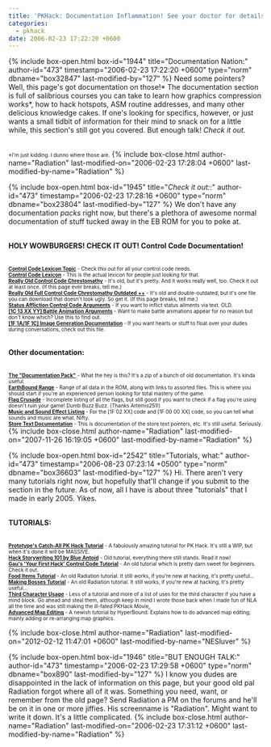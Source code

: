 ```yaml
---
title: 'PKHack: Documentation Inflammation! See your doctor for details.'
categories:
  - pkhack
date: 2006-02-23 17:22:20 +0600
---
```

{% include box-open.html box-id="1944" title="Documentation Nation:" author-id="473" timestamp="2006-02-23 17:22:20 +0600" type="norm" dbname="box32847" last-modified-by="127" %}
Need some pointers? Well, this page's got documentation on those!* The documentation section is full of salibrious courses you can take to learn how graphics compression works*, how to hack hotspots, ASM routine addresses, and many other delicious knowledge cakes. If one's looking for specifics, however, or just wants a small tidbit of information for their mind to snack on for a little while, this section's still got you covered. But enough talk! <i>Check it out.</i><br /><br />

<font size="1">*I'm just kidding. I dunno where those are.</font>
{% include box-close.html author-name="Radiation" last-modified-on="2006-02-23 17:28:04 +0600" last-modified-by-name="Radiation" %}

{% include box-open.html box-id="1945" title="<i>Check it out:</i>:" author-id="473" timestamp="2006-02-23 17:28:16 +0600" type="norm" dbname="box23804" last-modified-by="127" %}
We don't have any documentation <i>packs</i> right now, but there's a plethora of awesome normal documentation of stuff tucked away in the EB ROM for you to poke at.<br /><br />

<b>HOLY WOWBURGERS! CHECK IT OUT! Control Code Documentation!</b><br /><br />

<font size="1"><b><a href="http://forum.starmen.net/?t=msg&th=1816">Control Code Lexicon Topic</a></b> - Check this out for all your control code needs.<br />
<b><a href="http://starmen.net/pkhack/pk_docs/lexicon.txt">Control Code Lexicon</a></b> - This is the actual lexicon for people just looking for that.<br />
<b><a href="http://pkhack.fobby.net/chrestomathy.php">Really Old Control Code Chrestomathy</a></b> - It's old, but it's pretty. And it works really well, too. Check it out at least once. (If this page ever breaks, tell me.)<br />
<b><a href="http://pkhack.fobby.net/ccdata.php">Really Old Full Control Code Chrestomathy Outdated ++</a></b> - It's old and double-outdated, but it's one file you can download that doesn't look ugly. So get it. (If this page breaks, tell me.)<br />
<b><a href="http://starmen.net/pkhack/pk_docs/afflict.txt">Status Affliction Control Code Arguments</a></b> - If you want to inflict status ailments via text. OLD.<br />
<b><a href="http://starmen.net/pkhack/pk_docs/battleanims.txt">[1C 13 XX YY] Battle Animation Arguments</a></b> - Want to make battle animations appear for no reason but don't know which? Use this to find out.<br />
<b><a href="http://starmen.net/pkhack/pk_docs/1f1a_1f1c.txt">[1F 1A/1F 1C] Image Generation Documentation</a></b> - If you want hearts or stuff to float over your dudes during conversations, check out this file.</font><br /><br />

<b>Other documentation:</b><br /><br />

<font size="1">
<b><a href="http://starmen.net/pkhack/pk_docs/backup.zip">The "Documentation Pack"</a></b> - What the hey is this? It's a zip of a bunch of old documentation. It's kinda useful.<br />
<b><a href="http://starmen.net/pkhack/misc/range_files.txt">EarthBound Range</a></b> - Range of all data in the ROM, along with links to assorted files. This is where you should start if you're an experienced person looking for total mastery of the game.<br />
<b><a href="http://starmen.net/pkhack/pk_docs/flag_crusade.txt">Flag Crusade</a></b> - Incomplete listing of all the flags, but still good if you want to check if a flag you're using doesn't ruin your game! Dumb Buzz Buzz. (Thanks Artemis251!)<br />
<b><a href="http://starmen.net/pkhack/pk_docs/muzak.txt">Music and Sound Effect Listing</a></b> - For the [1F 02 XX] code and [1F 00 00 XX] code, so you can tell what sounds and music are what. Nifty.<br />
<b><a href="http://starmen.net/pkhack/pk_docs/storecode.txt">Store Text Documentation</a></b> - This is documentation of the store text pointers, etc. It's still useful. Seriously.
</font>
{% include box-close.html author-name="Radiation" last-modified-on="2007-11-26 16:19:05 +0600" last-modified-by-name="Radiation" %}

{% include box-open.html box-id="2542" title="Tutorials, what:" author-id="473" timestamp="2006-08-23 07:23:14 +0500" type="norm" dbname="box36603" last-modified-by="127" %}
Hi. There aren't very many tutorials right now, but hopefully that'll change if you submit to the section in the future. As of now, all I have is about three "tutorials" that I made in early 2005. Yikes.<br /><br />

<b>TUTORIALS:</b><br /><br />

<font size="1">
<b><a href="http://starmen.net/pkhack/tutorials/prototype/">Prototype's Catch-All PK Hack Tutorial</a></b> - A fabulously amazing tutorial for PK Hack. It's still a WIP, but when it's done it will be MASSIVE.<br />
<b><a href="http://starmen.net/pkhack/pk_docs/tutorialsok/blueantoid1.php">Hack Storywriting 101 by Blue Antoid</a></b> - Old tutorial, everything there still stands. Read it now!<br />
<b><a href="http://starmen.net/pkhack/pk_docs/tutorialsok/gaucontrolcode.php">Gau's 'Your First Hack' Control Code Tutorial</a></b> - An old tutorial which is pretty darn sweet for beginners. Check it out.<br />
<b><a href="http://starmen.net/pkhack/pk_docs/tutorialsok/FoodItems.txt">Food Items Tutorial</a></b> - An old Radiation tutorial. It still works, if you're new at hacking, it's pretty useful...<br />
<b><a href="http://starmen.net/pkhack/pk_docs/tutorialsok/bossfights.txt">Making Bosses Tutorial</a></b> - An old Radiation tutorial. It still works, if you're new at hacking, it's pretty useful...<br />
<b><a href="http://starmen.net/pkhack/pk_docs/tutorialsok/character3.txt">Third Character Usage</a></b> - Less of a tutorial and more of a list of uses for the third character if you have a mind block. Go ahead and steal them, although keep in mind I wrote those back when I made fun of NLA all the time and was still making the ill-fated PKHack Movie<a href="http://starmen.net/pkhack/pk_docs/tutorialsok/thepkhackmovie.txt">.</a><br />
<b><a href="http://starmen.net/pkhack/pk_docs/tutorialsok/hyperbound_mapediting.php">Advanced Map Editing</a></b> - A newish tutorial by HyperBound. Explains how to do advanced map editing; mainly adding or re-arranging map graphics.<br /></font>


{% include box-close.html author-name="Radiation" last-modified-on="2012-02-12 11:47:01 +0600" last-modified-by-name="NESluver" %}

{% include box-open.html box-id="1946" title="BUT ENOUGH TALK:" author-id="473" timestamp="2006-02-23 17:29:58 +0600" type="norm" dbname="box890" last-modified-by="127" %}
I know you dudes are disappointed in the lack of information on this page, but your good old pal Radiation forgot where all of it was. Something you need, want, or remember from the old page? Send Radiation a PM on the forums and he'll be on it in one or more jiffies. His screenname is "Radiation". Might want to write it down. It's a little complicated.
{% include box-close.html author-name="Radiation" last-modified-on="2006-02-23 17:31:12 +0600" last-modified-by-name="Radiation" %}
